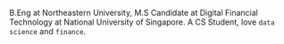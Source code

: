 B.Eng at Northeastern University, M.S Candidate at Digital Financial Technology at National University of Singapore.
A CS Student, love `data science` and `finance`.

<!---
Revive-dontwanttocode/Revive-dontwanttocode is a ✨ special ✨ repository because its `README.md` (this file) appears on your GitHub profile.
You can click the Preview link to take a look at your changes.
--->
